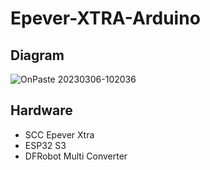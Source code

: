 # Epever-XTRA-Arduino
## Diagram

![OnPaste 20230306-102036](https://user-images.githubusercontent.com/30497994/223012129-0f146e66-be95-4c91-a37e-f8f93bcf17fb.png)

## Hardware
- SCC Epever Xtra
- ESP32 S3
- DFRobot Multi Converter

## 
